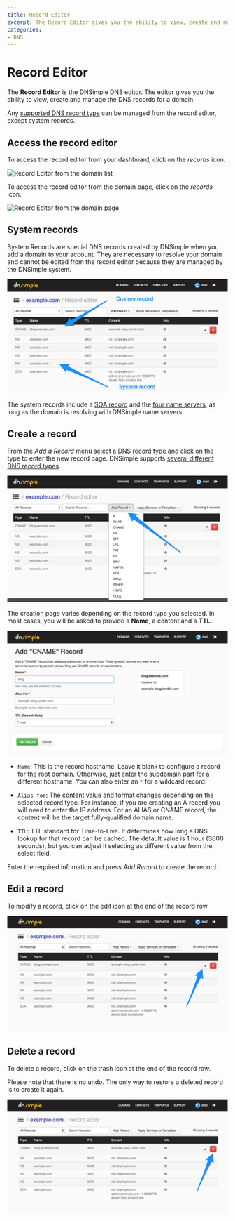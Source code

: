 ```yaml
---
title: Record Editor
excerpt: The Record Editor gives you the ability to view, create and manage the DNS records for a domain. Hosted DNS has never been this easy.
categories:
- DNS
---
```


# Record Editor

The **Record Editor** is the DNSimple DNS editor. The editor gives you the ability to view, create and manage the DNS records for a domain.

Any [supported DNS record type](/articles/supported-dns-records) can be managed from the record editor, except system records.

## Access the record editor

To access the record editor from your dashboard, click on the *records* icon.

![Record Editor from the domain list](/files/rec-editor-access.png)

To access the record editor from the domain page, click on the *records* icon.

![Record Editor from the domain page](/files/rec-editor-domain-page.png)

## System records

System Records are special DNS records created by DNSimple when you add a domain to your account. They are necessary to resolve your domain and cannot be edited from the record editor because they are managed by the DNSimple system.

![System Records](/files/rec-editor-page.png)

The system records include a [SOA record](/articles/soa-record) and the [four name servers](/articles/ns-record), as long as the domain is resolving with DNSimple name servers.

## Create a record

From the *Add a Record* menu select a DNS record type and click on the type to enter the new record page. DNSimple supports [several different DNS record types](/articles/supported-dns-records).

![Select Record Type](/files/rec-editor-new-record.png)

The creation page varies depending on the record type you selected. In most cases, you will be asked to provide a **Name**, a content and a **TTL**.

![New Record Page](/files/rec-editor-add-new-cname.png)

- `Name`: This is the record hostname. Leave it blank to configure a record for the root domain. Otherwise, just enter the subdomain part for a different hostname. You can also enter an `*` for a wildcard record.

- `Alias for`: The content value and format changes depending on the selected record type. For instance, if you are creating an A record you will need to enter the IP address. For an ALIAS or CNAME record, the content will be the target fully-qualified domain name.

- `TTL`: TTL standard for Time-to-Live. It determines how long a DNS lookup for that record can be cached. The default value is 1 hour (3600 seconds), but you can adjust it selecting as different value from the select field.

Enter the required infomation and press *Add Record* to create the record.

## Edit a record

To modify a record, click on the edit icon at the end of the record row.

![Update Record](/files/rec-editor-edit.png)

## Delete a record

To delete a record, click on the trash icon at the end of the record row.

<warning>
Please note that there is no undo. The only way to restore a deleted record is to create it again.
</warning>

![Delete Record](/files/rec-editor-delete.png)
